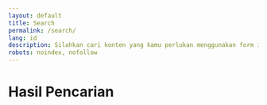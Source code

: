 ```yaml
---
layout: default
title: Search
permalink: /search/
lang: id
description: Silahkan cari konten yang kamu perlukan menggunakan form ini.
robots: noindex, nofollow
---
```

<h1 class="main-heading">Hasil Pencarian</h1>
<div id="results" class="search-results"></div>
<script src="https://unpkg.com/lunr/lunr.js"></script>
<script>
  document.addEventListener('DOMContentLoaded', function () {
    const searchBox = document.getElementById('search-box');
    const resultsContainer = document.getElementById('results');

    if (!resultsContainer) {
      console.error('Results container not found.');
      return;
    }

    const params = new URLSearchParams(window.location.search);
    const query = params.get('q') || '';
    searchBox.value = query;

    fetch('/search.json')
      .then(res => res.json())
      .then(json => {
        const data = json;

        const index = lunr(function () {
          this.ref('url');
          this.field('title');
          this.field('content');
          data.forEach(doc => this.add(doc));
        });

        if (query.trim()) {
          runSearch(query, data, index);
        } else {
          showAll(data);
        }

        searchBox.addEventListener('input', function () {
          if (this.value.trim()) {
            runSearch(this.value, data, index);
          } else {
            showAll(data);
          }
        });
      })
      .catch(err => {
        console.error('Error fetching search.json:', err);
      });

    function runSearch(query, data, index) {
      const results = index.search(query);
      resultsContainer.innerHTML = '';

      if (results.length === 0) {
        resultsContainer.innerHTML = '<div class="no-results">No results found.</div>';
      } else {
        results.forEach(result => {
          const item = data.find(d => d.url === result.ref);
          if (item) renderResult(item);
        });
      }
    }

    function showAll(data) {
      resultsContainer.innerHTML = '';
      data.forEach(item => renderResult(item));
    }

    function renderResult(item) {
      const wrapper = document.createElement('div');
      wrapper.className = 'search-result';
      wrapper.innerHTML = `
        ${item.image ? `<div class="result-image"><img src="${item.image}" alt="${item.title}" /></div>` : ''}
        <div class="result-content">
          <h2><a href="${item.url}">${item.title}</a></h2>
          ${item.author ? `<p class="author"><strong>Author:</strong> ${item.author}</p>` : ''}
          <p class="summary">${item.content}</p>
        </div>
      `;
      resultsContainer.appendChild(wrapper);
    }
  });
</script>


<style>
.search-results {
  display: flex;
  flex-direction: column;
  gap: 1.5rem;
  margin-top: 2rem;
}

.search-result {
  display: flex;
  gap: 1rem;
  border-bottom: 1px solid #ccc;
  padding-bottom: 1rem;
  flex-wrap: wrap;
}

.result-image {
  flex: 0 0 30%;
  max-width: 30%;
  position: relative;
  overflow: hidden;
  background-color: #eee;
  padding-top: 56.25%; /* This maintains the 16:9 aspect ratio */
}

.result-image img {
  position: absolute;
  width: 100%;
  height: 100%;
  object-fit: cover;
  top: 0;
  left: 0;
  border-radius: 8px;
}

.result-content {
  flex: 1;
  min-width: 200px;
}

.result-content h2 {
  margin: 0 0 0.5rem;
  font-size: 1.3rem;
}

.result-content a {
  color: #3498db;
  text-decoration: none;
}

.result-content a:hover {
  text-decoration: underline;
}

.author {
  font-size: 0.9rem;
  color: #555;
}

.summary {
  margin-top: 0.5rem;
  line-height: 1.5;
}

/* Responsive for small screens */
@media (max-width: 768px) {
  .search-result {
    flex-direction: column;
  }

  .result-image,
  .result-content {
    max-width: 100%;
    flex: 100%;
  }
}

/* Dark mode */
body.dark .result-content a {
  color: #8ab4f8;
}

body.dark .author {
  color: #aaa;
}

body.dark .search-result {
  border-color: #444;
}

body.dark .summary {
  color: #ddd;
}

</style>